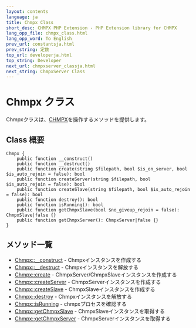 ```yaml
---
layout: contents
language: ja
title: Chmpx Class
short_desc: CHMPX PHP Extension - PHP Extension library for CHMPX
lang_opp_file: chmpx_class.html
lang_opp_word: To English
prev_url: constantsja.html
prev_string: 定数
top_url: developerja.html
top_string: Developer
next_url: chmpxserver_classja.html
next_string: ChmpxServer Class
---
```


# Chmpx クラス
Chmpxクラスは、[CHMPX](https://chmpx.antpick.ax/indexja.html)を操作するメソッドを提供します。  

## Class 概要

```
Chmpx {
    public function __construct()
    public function __destruct()
    public function create(string $filepath, bool $is_on_server, bool $is_auto_rejoin = false): bool
    public function createServer(string $filepath, bool $is_auto_rejoin = false): bool
    public function createSlave(string $filepath, bool $is_auto_rejoin = false): bool
    public function destroy(): bool
    public function isRunning(): bool
    public function getChmpxSlave(bool $no_giveup_rejoin = false): ChmpxSlave|false {}
    public function getChmpxServer(): ChmpxServer|false {}
}
```

## メソッド一覧
- [Chmpx::__construct](chmpx_class_constructja.html) - Chmpxインスタンスを作成する
- [Chmpx::__destruct](chmpx_class_destructja.html) - Chmpxインスタンスを解放する
- [Chmpx::create](chmpx_class_createja.html) - ChmpxServer/ChmpxSlaveインスタンスを作成する
- [Chmpx::createServer](chmpx_class_createserverja.html) - ChmpxServerインスタンスを作成する
- [Chmpx::createSlave](chmpx_class_createslaveja.html) - ChmpxSlaveインスタンスを作成する
- [Chmpx::destroy](chmpx_class_destroyja.html) - Chmpxインスタンスを解放する
- [Chmpx::isRunning](chmpx_class_isrunningja.html) - chmpxプロセスを確認する
- [Chmpx::getChmpxSlave](chmpx_class_getchmpxslaveja.html) - ChmpxSlaveインスタンスを取得する
- [Chmpx::getChmpxServer](chmpx_class_getchmpxserverja.html) - ChmpxServerインスタンスを取得する
